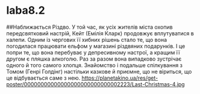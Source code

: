 # laba8.2
##Наближається Різдво. У той час, як усіх жителів міста охопив передсвятковий настрій, Кейт (Емілія Кларк) продовжує вплутуватися в халепи. Одним із чергових її хибних рішень стало те, що вона погодилася працювати ельфом у магазині різдвяних подарунків. І це попри те, що вона перебуває у депресивному настрої, а кращим її другом є пляшка алкоголю. Раз за разом вона випадково зустрічає одного й того самого хлопця. Знайомство і подальше спілкування з Томом (Генрі Голдінг) настільки казкове й приємне, що не віриться, що це відбувається саме з нею.
https://planetakino.ua/res/get-poster/00000000000000000000000000002223/Last-Christmas-4.jpg
